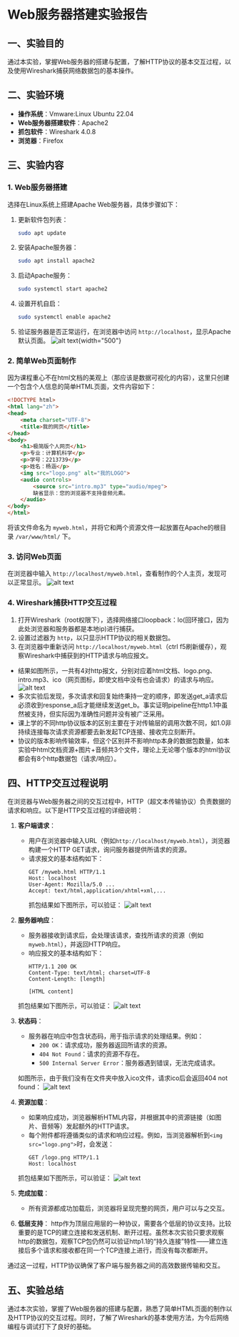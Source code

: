 # Web服务器搭建实验报告

## 一、实验目的
通过本实验，掌握Web服务器的搭建与配置，了解HTTP协议的基本交互过程，以及使用Wireshark捕获网络数据包的基本操作。

## 二、实验环境
- **操作系统**：Vmware:Linux Ubuntu 22.04
- **Web服务器搭建软件**：Apache2
- **抓包软件**：Wireshark 4.0.8
- **浏览器**：Firefox

## 三、实验内容

### 1. Web服务器搭建
选择在Linux系统上搭建Apache Web服务器，具体步骤如下：

1. 更新软件包列表：
   ```bash
   sudo apt update
   ```

2. 安装Apache服务器：
   ```bash
   sudo apt install apache2
   ```

3. 启动Apache服务：
   ```bash
   sudo systemctl start apache2
   ```

4. 设置开机自启：
   ```bash
   sudo systemctl enable apache2
   ```

5. 验证服务器是否正常运行，在浏览器中访问 `http://localhost`，显示Apache默认页面。
![alt text](image-6.png){width="500"}
### 2. 简单Web页面制作
因为课程重心不在html文档的美观上（那应该是数据可视化的内容），这里只创建一个包含个人信息的简单HTML页面，文件内容如下：

```html                                               
<!DOCTYPE html>
<html lang="zh">
<head>
    <meta charset="UTF-8">
    <title>我的网页</title>
</head>
<body>
    <h1>极简版个人网页</h1>
    <p>专业：计算机科学</p>
    <p>学号：2213739</p>
    <p>姓名：杨涵</p>
    <img src="logo.png" alt="我的LOGO">
    <audio controls>
        <source src="intro.mp3" type="audio/mpeg">
        缺省显示：您的浏览器不支持音频元素。
    </audio>
</body>
</html>

```

将该文件命名为 `myweb.html`，并将它和两个资源文件一起放置在Apache的根目录 `/var/www/html/` 下。

### 3. 访问Web页面
在浏览器中输入 `http://localhost/myweb.html`，查看制作的个人主页，发现可以正常显示。
![alt text](image.png)
### 4. Wireshark捕获HTTP交互过程
1. 打开Wireshark（root权限下），选择网络接口loopback：lo(回环接口，因为此处浏览器和服务器都是本地ip)进行捕获。
2. 设置过滤器为 `http`，以只显示HTTP协议的相关数据包。
3. 在浏览器中重新访问 `http://localhost/myweb.html`（ctrl f5刷新缓存），观察Wireshark中捕获到的HTTP请求与响应报文。

- 结果如图所示，一共有4对http报文，分别对应着html文档、logo.png、intro.mp3、ico（网页图标，即使文档中没有也会请求）的请求与响应。
![alt text](image-1.png)
- 多次实验后发现，多次请求和回复始终秉持一定的顺序，即发送get_a请求后必须收到response_a后才能继续发送get_b。事实证明pipeline在http1.1中虽然被支持，但实际因为准确性问题并没有被广泛采用。
- 课上学的不同http协议版本的区别主要在于对传输层的调用次数不同，如1.0非持续连接每次请求资源都要去新发起TCP连接、接收完立刻断开。
- 协议的版本影响传输效率，但这个区别并不影响http本身的数据包数量，如本实验中html文档资源+图片+音频共3个文件，理论上无论哪个版本的html协议都会有8个http数据包（请求/响应）。
## 四、HTTP交互过程说明

在浏览器与Web服务器之间的交互过程中，HTTP（超文本传输协议）负责数据的请求和响应。以下是HTTP交互过程的详细说明：

1. **客户端请求**：
   - 用户在浏览器中输入URL（例如`http://localhost/myweb.html`），浏览器构建一个HTTP GET请求，询问服务器提供所请求的资源。
   - 请求报文的基本结构如下：
     ```
     GET /myweb.html HTTP/1.1
     Host: localhost
     User-Agent: Mozilla/5.0 ...
     Accept: text/html,application/xhtml+xml,...
     ```
     抓包结果如下图所示，可以验证：
    ![alt text](image-2.png)
2. **服务器响应**：
   - 服务器接收到请求后，会处理该请求，查找所请求的资源（例如`myweb.html`），并返回HTTP响应。
   - 响应报文的基本结构如下：
     ```
     HTTP/1.1 200 OK
     Content-Type: text/html; charset=UTF-8
     Content-Length: [length]
     
     [HTML content]
     ```
    抓包结果如下图所示，可以验证：
    ![alt text](image-4.png)
3. **状态码**：
   - 服务器在响应中包含状态码，用于指示请求的处理结果。例如：
     - `200 OK`：请求成功，服务器返回所请求的资源。
     - `404 Not Found`：请求的资源不存在。
     - `500 Internal Server Error`：服务器遇到错误，无法完成请求。
    
    如图所示，由于我们没有在文件夹中放入ico文件，请求ico后会返回404 not found：
    ![alt text](image-5.png)
4. **资源加载**：
   - 如果响应成功，浏览器解析HTML内容，并根据其中的资源链接（如图片、音频等）发起额外的HTTP请求。
   - 每个附件都将遵循类似的请求和响应过程。例如，当浏览器解析到`<img src="logo.png">`时，会发送：
     ```
     GET /logo.png HTTP/1.1
     Host: localhost
     ```
    抓包结果如下图所示，可以验证：
    ![alt text](image-3.png)
5. **完成加载**：
   - 所有资源都成功加载后，浏览器将呈现完整的网页，用户可以与之交互。

6. **低层支持**：
   http作为顶层应用层的一种协议，需要各个低层的协议支持。比较重要的是TCP的建立连接和发送机制、断开过程。虽然本次实验只要求观察http的数据包，观察TCP包仍然可以验证http1.1的“持久连接”特性——建立连接后多个请求和接收都在同一个TCP连接上进行，而没有每次都断开。


通过这一过程，HTTP协议确保了客户端与服务器之间的高效数据传输和交互。

## 五、实验总结
通过本次实验，掌握了Web服务器的搭建与配置，熟悉了简单HTML页面的制作以及HTTP协议的交互过程。同时，了解了Wireshark的基本使用方法，为今后网络编程与调试打下了良好的基础。